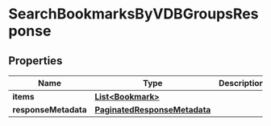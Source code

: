 

# SearchBookmarksByVDBGroupsResponse


## Properties

Name | Type | Description | Notes
------------ | ------------- | ------------- | -------------
**items** | [**List&lt;Bookmark&gt;**](Bookmark.md) |  |  [optional]
**responseMetadata** | [**PaginatedResponseMetadata**](PaginatedResponseMetadata.md) |  |  [optional]




